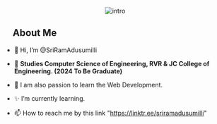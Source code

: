<div align="Center">

![intro](https://user-images.githubusercontent.com/61102759/209456873-39b37c53-034e-44b1-b990-c55e3d894864.gif)
</div>














<h2><img width="20">About Me</h2> 

- 👋 Hi, I’m @SriRamAdusumilli

- 👀 <b>Studies Computer Science of Engineering, RVR & JC College of Engineering. (2024 To Be Graduate)</b><br/>

- 💖 I am also passion to learn the Web Development.

- ✨ I’m currently learning.

- 📫 How to reach me by this link "https://linktr.ee/sriramadusumilli"



<!---
SriRamAdusumilli/SriRamAdusumilli is a ✨ special ✨ repository because its `README.md` (this file) appears on your GitHub profile.
You can click the Preview link to take a look at your changes.
--->



